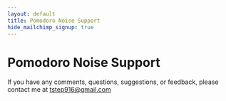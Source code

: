 ```yaml
---
layout: default
title: Pomodoro Noise Support
hide_mailchimp_signup: true
---
```


# Pomodoro Noise Support

If you have any comments, questions, suggestions, or feedback, please contact me at tstep916@gmail.com
